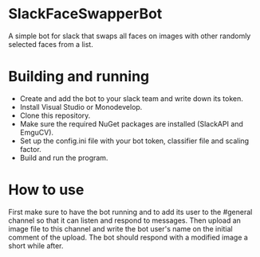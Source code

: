 # SlackFaceSwapperBot
A simple bot for slack that swaps all faces on images with other randomly selected faces from a list.

# Building and running
* Create and add the bot to your slack team and write down its token.
* Install Visual Studio or Monodevelop.
* Clone this repository.
* Make sure the required NuGet packages are installed (SlackAPI and EmguCV).
* Set up the config.ini file with your bot token, classifier file and scaling factor.
* Build and run the program.

# How to use
First make sure to have the bot running and to add its user to the #general channel so that it can listen and respond to messages.
Then upload an image file to this channel and write the bot user's name on the initial comment of the upload.
The bot should respond with a modified image a short while after.

